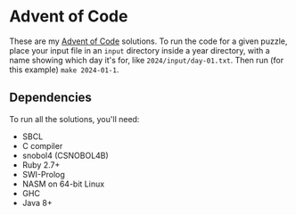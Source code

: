 # Advent of Code

These are my [Advent of Code](https://adventofcode.com/) solutions. To
run the code for a given puzzle, place your input file in an `input`
directory inside a year directory, with a name showing which day it's
for, like `2024/input/day-01.txt`. Then run (for this example) `make
2024-01-1`.

## Dependencies

To run all the solutions, you'll need:

- SBCL
- C compiler
- snobol4 (CSNOBOL4B)
- Ruby 2.7+
- SWI-Prolog
- NASM on 64-bit Linux
- GHC
- Java 8+
